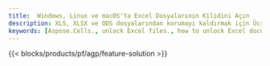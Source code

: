 ```yaml
---
title:  Windows, Linux ve macOS'ta Excel Dosyalarının Kilidini Açın
description: XLS, XLSX ve ODS dosyalarından korumayı kaldırmak için Ücretsiz Uygulama ve API'ler
keywords: [Aspose.Cells., unlock Excel files., how to unlock Excel document., unprotect Excel files., remove protection from Excel files., decrypt Excel Files]
---
```

{{< blocks/products/pf/agp/feature-solution >}} 

